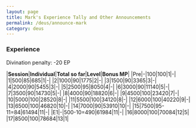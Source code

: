 ```yaml
---
layout: page
title: Mark's Experience Tally and Other Announcements
permalink: /deus/announce-mark
category: deus
---
```

### Experience

Divination penalty: -20 EP

|__Session__|__Individual__|__Total so far__|__Level__|__Bonus MP__|
|Pre|-|100|100|1|-|
|1|500|85|685|1|-|
|2|1000|90|1775|2|-|
|3|1500|90|3365|3|-|
|4|2000|90|5455|3|-|
|5|2500|95|8050|4|-|
|6|3000|90|11140|5|-|
|7|3500|90|14730|5|-|
|8|4000|90|18820|6|-|
|9|4500|100|23420|7|-|
|10|5000|100|28520|8|-|
|11|5500|100|34120|8|-|
|12|6000|100|40220|9|-|
|13|6500|100|46820|10|-|
|14|7000|90|53910|10|-|
|15|7500|95-11=84|61494|11|-|
|E1|-|500-10=490|61984|11|-|
|16|8000|100|70084|12|5|
|17|8500|100|78684|13|1|
